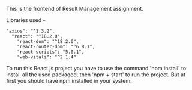 This is the frontend of Result Management assignment.

Libraries used - 
	
	"axios": "^1.3.2",
      "react": "^18.2.0",
    	"react-dom": "^18.2.0",
    	"react-router-dom": "^6.8.1",
    	"react-scripts": "5.0.1",
    	"web-vitals": "^2.1.4"

To run this React js project you have to use the command 'npm install' to install all the used packaged, then 
	'npm + start' to run the project. But at first you should have npm installed in your system.
